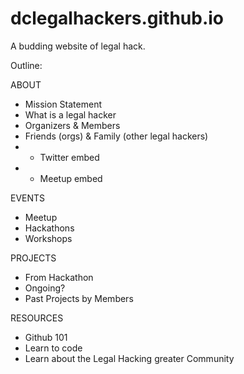 dclegalhackers.github.io
========================

A budding website of legal hack. 

Outline:

ABOUT
* Mission Statement 
* What is a legal hacker
* Organizers & Members 
* Friends (orgs) & Family (other legal hackers)
* + Twitter embed
* + Meetup embed 

EVENTS 
* Meetup 
* Hackathons 
* Workshops 

PROJECTS
* From Hackathon
* Ongoing?
* Past Projects by Members 

RESOURCES
* Github 101 
* Learn to code
* Learn about the Legal Hacking greater Community 
